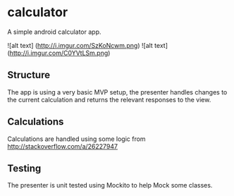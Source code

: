 # calculator
A simple android calculator app.

![alt text] (http://i.imgur.com/SzKoNcwm.png)   ![alt text] (http://i.imgur.com/C0YVtLSm.png)
## Structure
The app is using a very basic MVP setup, the presenter handles changes to the current calculation and returns the relevant responses to the view.

## Calculations
Calculations are handled using some logic from http://stackoverflow.com/a/26227947

## Testing
The presenter is unit tested using Mockito to help Mock some classes.
